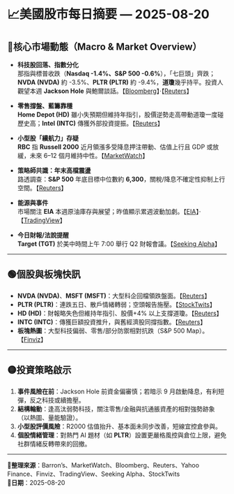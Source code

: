 # 📈美國股市每日摘要 — 2025-08-20

## 🔴核心市場動態（Macro & Market Overview）

- **科技股回落、指數分化**  
那指與標普收跌（**Nasdaq -1.4%、S&P 500 -0.6%**），「七巨頭」齊跌；**NVDA (NVDA)** 約 -3.5%、**PLTR (PLTR)** 約 -9.4%，**道瓊**幾乎持平。投資人觀望本週 **Jackson Hole** 與鮑爾談話。【[Bloomberg](https://www.bloomberg.com/news/articles/2025-08-19/us-stocks-fall-as-investors-parse-retail-earnings-await-powell)】·【[Reuters](https://www.reuters.com/business/wall-street-falls-jackson-hole-jitters-2025-08-19/)】

- **零售撐盤、藍籌靠穩**  
**Home Depot (HD)** 雖小失預期但維持年指引，股價逆勢走高帶動道瓊一度碰歷史高；**Intel (INTC)** 傳獲外部投資提振。【[Reuters](https://www.reuters.com/business/wall-street-falls-jackson-hole-jitters-2025-08-19/)】

- **小型股「續航力」存疑**  
**RBC** 指 **Russell 2000** 近月領漲多受降息押注帶動、估值上行且 GDP 或放緩，未來 6–12 個月維持中性。【[MarketWatch](https://www.marketwatch.com/story/why-small-cap-stocks-may-be-running-out-of-runway-after-recent-outperformance-7a001b44)】

- **策略師共識：年末高檔震盪**  
路透調查：**S&P 500** 年底目標中位數約 **6,300**，關稅/降息不確定性抑制上行空間。【[Reuters](https://www.reuters.com/business/sp-500-seen-stalling-ai-rally-meets-tariff-jitters-reuters-poll-2025-08-19/)】

- **能源與事件**  
市場關注 **EIA** 本週原油庫存與展望；昨值顯示累週波動加劇。【[EIA](https://ir.eia.gov/wpsr/overview.pdf)】·【[TradingView](https://www.tradingview.com/news/forexlive%3A52061a1d5094b%3A0-economic-calendar-for-20-aug-2025/)】

- **今日財報/法說提醒**  
**Target (TGT)** 於美中時間上午 7:00 舉行 Q2 財報會議。【[Seeking Alpha](https://seekingalpha.com/earnings/earnings-calendar)】

---

## 🟢個股與板塊快訊

- **NVDA (NVDA)**、**MSFT (MSFT)**：大型科企回檔領跌盤面。【[Reuters](https://www.reuters.com/business/wall-street-falls-jackson-hole-jitters-2025-08-19/)】
- **PLTR (PLTR)**：連跌五日、散戶情緒轉弱；空頭報告施壓。【[StockTwits](https://stocktwits.com/news-articles/markets/equity/palantir-retail-traders-sentiment-deflates-amid-short-attack/chsiBicRdW0)】
- **HD (HD)**：財報略失色但維持年指引、股價+4% 以上支撐道瓊。【[Reuters](https://www.reuters.com/business/wall-street-falls-jackson-hole-jitters-2025-08-19/)】
- **INTC (INTC)**：傳獲巨額投資推升，與舊經濟股同撐指數。【[Reuters](https://www.reuters.com/business/wall-street-falls-jackson-hole-jitters-2025-08-19/)】
- **板塊熱圖**：大型科技偏弱、零售/部分防禦相對抗跌（S&P 500 Map）。【[Finviz](https://finviz.com/map.ashx)】

---

## 🟡投資策略啟示

1. **事件風險在前**：Jackson Hole 前資金偏審慎；若暗示 9 月啟動降息，有利短彈，反之科技或續擔壓。  
2. **結構輪動**：逢高汰弱勢科技，關注零售/金融與抗通脹資產的相對強勢跡象（以熱圖、量能驗證）。  
3. **小型股評價風險**：R2000 估值抬升、基本面未同步改善，短線宜控倉參與。  
4. **個股情緒管理**：對熱門 AI 題材（如 **PLTR**）設置更嚴格風控與倉位上限，避免社群情緒反轉帶來的回撤。  

---

**📌整理來源**：Barron’s、MarketWatch、Bloomberg、Reuters、Yahoo Finance、Finviz、TradingView、Seeking Alpha、StockTwits  
**📅日期**：2025-08-20
